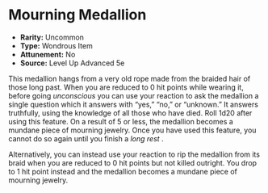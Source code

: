 # Mourning Medallion

- **Rarity:** Uncommon
- **Type:** Wondrous Item
- **Attunement:** No
- **Source:** Level Up Advanced 5e

This medallion hangs from a very old rope made from the braided hair of those long past. When you are reduced to 0 hit points while wearing it, before going _unconscious_  you can use your reaction to ask the medallion a single question which it answers with “yes,” “no,” or “unknown.” It answers truthfully, using the knowledge of all those who have died. Roll 1d20 after using this feature. On a result of 5 or less, the medallion becomes a mundane piece of mourning jewelry. Once you have used this feature, you cannot do so again until you finish a _long rest_ .

Alternatively, you can instead use your reaction to rip the medallion from its braid when you are reduced to 0 hit points but not killed outright. You drop to 1 hit point instead and the medallion becomes a mundane piece of mourning jewelry.
